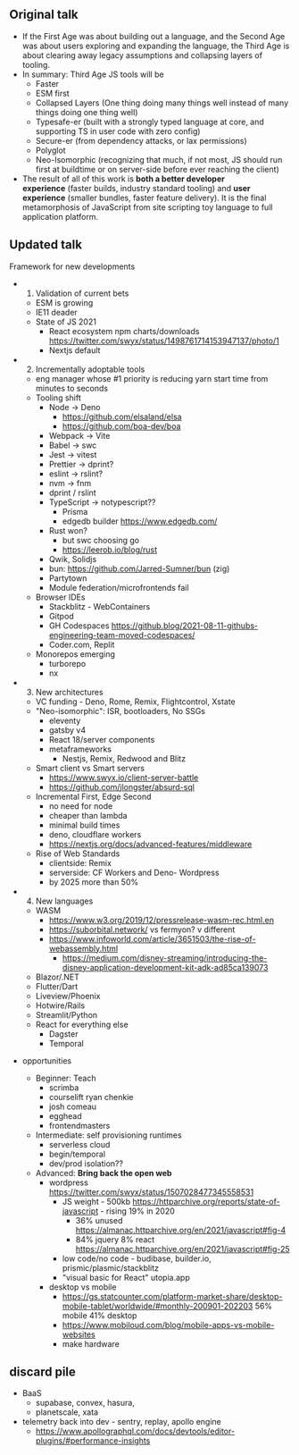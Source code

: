 

## Original talk

- If the First Age was about building out a language, and the Second Age was about users exploring and expanding the language, the Third Age is about clearing away legacy assumptions and collapsing layers of tooling.
- In summary: Third Age JS tools will be
	-   Faster
	-   ESM first
	-   Collapsed Layers (One thing doing many things well instead of many things doing one thing well)
	-   Typesafe-er (built with a strongly typed language at core, and supporting TS in user code with zero config)
	-   Secure-er (from dependency attacks, or lax permissions)
	-   Polyglot
	-   Neo-Isomorphic (recognizing that much, if not most, JS should run first at buildtime or on server-side before ever reaching the client)
- The result of all of this work is **both a better developer experience** (faster builds, industry standard tooling) and **user experience** (smaller bundles, faster feature delivery). It is the final metamorphosis of JavaScript from site scripting toy language to full application platform.


## Updated talk

Framework for new developments
- 1. Validation of current bets
	- ESM is growing
	- IE11 deader
	- State of JS 2021
		- React ecosystem npm charts/downloads https://twitter.com/swyx/status/1498761714153947137/photo/1
		- Nextjs default
- 2. Incrementally adoptable tools
	- eng manager whose #1 priority is reducing yarn start time from minutes to seconds
	- Tooling shift
		- Node -> Deno
			- https://github.com/elsaland/elsa
			- https://github.com/boa-dev/boa
		- Webpack -> Vite
		- Babel -> swc
		- Jest -> vitest
		- Prettier ->  dprint?
		- eslint -> rslint?
		- nvm -> fnm
		- dprint / rslint
		- TypeScript -> notypescript??
			- Prisma
			- edgedb builder https://www.edgedb.com/
		- Rust won?
			- but swc choosing go
			- https://leerob.io/blog/rust
		- Qwik, Solidjs
		- bun: https://github.com/Jarred-Sumner/bun (zig)
		- Partytown
		- Module federation/microfrontends fail
	- Browser IDEs
		- Stackblitz - WebContainers
		- Gitpod
		- GH Codespaces https://github.blog/2021-08-11-githubs-engineering-team-moved-codespaces/
		- Coder.com, Replit
	- Monorepos emerging
		- turborepo
		- nx
- 3. New architectures
	- VC funding - Deno, Rome, Remix, Flightcontrol, Xstate
	- "Neo-isomorphic": ISR, bootloaders, No SSGs
		- eleventy
		- gatsby v4
		- React 18/server components
		- metaframeworks
			- Nestjs, Remix, Redwood and Blitz
	- Smart client vs Smart servers
		- https://www.swyx.io/client-server-battle
		- https://github.com/jlongster/absurd-sql
	- Incremental First, Edge Second
		- no need for node
		- cheaper than lambda
		- minimal build times
		- deno, cloudflare workers
		- https://nextjs.org/docs/advanced-features/middleware
	- Rise of Web Standards
		- clientside: Remix
		- serverside: CF Workers and Deno- Wordpress
		- by 2025 more than 50%
- 4. New languages
	- WASM
		- https://www.w3.org/2019/12/pressrelease-wasm-rec.html.en
		- https://suborbital.network/ vs fermyon? v different
		- https://www.infoworld.com/article/3651503/the-rise-of-webassembly.html
			- https://medium.com/disney-streaming/introducing-the-disney-application-development-kit-adk-ad85ca139073
	- Blazor/.NET
	- Flutter/Dart
	- Liveview/Phoenix
	- Hotwire/Rails
	- Streamlit/Python
	- React for everything else
		- Dagster
		- Temporal

- opportunities
	- Beginner: Teach
		- scrimba
		- courselift ryan chenkie
		- josh comeau
		- egghead
		- frontendmasters
	- Intermediate: self provisioning runtimes
		- serverless cloud
		- begin/temporal
		- dev/prod isolation??
	- Advanced: **Bring back the open web**
		- wordpress https://twitter.com/swyx/status/1507028477345558531
			- JS weight - 500kb https://httparchive.org/reports/state-of-javascript - rising 19% in 2020
				- 36% unused https://almanac.httparchive.org/en/2021/javascript#fig-4
				- 84% jquery 8% react https://almanac.httparchive.org/en/2021/javascript#fig-25
			- low code/no code - budibase, builder.io, prismic/plasmic/stackblitz
			- "visual basic for React"  utopia.app
		- desktop vs mobile
			- https://gs.statcounter.com/platform-market-share/desktop-mobile-tablet/worldwide/#monthly-200901-202203 56% mobile 41% desktop
			- https://www.mobiloud.com/blog/mobile-apps-vs-mobile-websites
			- make hardware


## discard pile
- BaaS
	- supabase, convex, hasura, 
	- planetscale, xata
- telemetry back into dev - sentry, replay, apollo engine
	- https://www.apollographql.com/docs/devtools/editor-plugins/#performance-insights